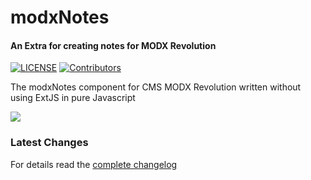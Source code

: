 # modxNotes

#### An Extra for creating notes for MODX Revolution

[![LICENSE](https://img.shields.io/badge/License-GPL%20v2-blue.svg)](./LICENSE)  [![Contributors](https://img.shields.io/github/contributors/gulomovcreative/modxnotes.svg)](https://github.com/gulomovcreative/modxnotes/graphs/contributors)

The modxNotes component for CMS MODX Revolution written without using ExtJS in pure Javascript

![](https://file.modx.pro/files/0/4/d/04dee9a5de91f431c7b4a6c088fa17ba.png)

### Latest Changes

For details read the [complete changelog](./core/components/modxnotes/docs/changelog.txt 'complete changelog')

